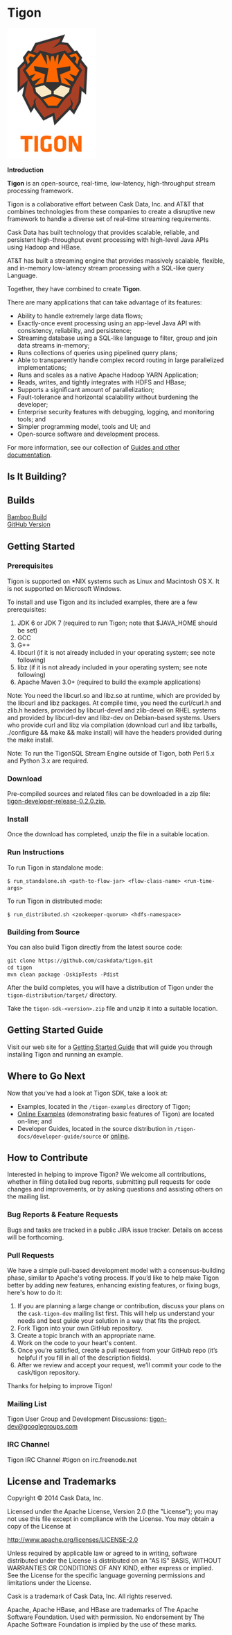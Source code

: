 # Tigon

![Tigon Logo](/tigon-docs/developer-guide/source/_images/tigon.png)

**Introduction**

**Tigon** is an open-source, real-time, low-latency, high-throughput stream processing framework.

Tigon is a collaborative effort between Cask Data, Inc. and AT&T that combines 
technologies from these companies to create a disruptive new framework to handle a diverse
set of real-time streaming requirements.

Cask Data has built technology that provides scalable, reliable, and persistent high-throughput
event processing with high-level Java APIs using Hadoop and HBase.

AT&T has built a streaming engine that provides massively scalable, flexible, and in-memory
low-latency stream processing with a SQL-like query Language.

Together, they have combined to create **Tigon**.

There are many applications that can take advantage of its features:

- Ability to handle extremely large data flows;
- Exactly-once event processing using an app-level Java API with consistency, reliability, and persistence;
- Streaming database using a SQL-like language to filter, group and join data streams in-memory;
- Runs collections of queries using pipelined query plans;
- Able to transparently handle complex record routing in large parallelized implementations;
- Runs and scales as a native Apache Hadoop YARN Application;
- Reads, writes, and tightly integrates with HDFS and HBase;
- Supports a significant amount of parallelization;
- Fault-tolerance and horizontal scalability without burdening the developer;
- Enterprise security features with debugging, logging, and monitoring tools; and
- Simpler programming model, tools and UI; and
- Open-source software and development process.

For more information, see our collection of 
[Guides and other documentation](http://docs.cask.co/tigon/current/en/index.html).

## Is It Building?

Builds                                                            
------------------------------------------------------------------
[Bamboo Build](https://builds.cask.co/browse/TIGON)                 
[GitHub Version](https://github.com/caskdata/tigon/releases/latest) 


## Getting Started

### Prerequisites

Tigon is supported on *NIX systems such as Linux and Macintosh OS X.
It is not supported on Microsoft Windows.

To install and use Tigon and its included examples, there are a few prerequisites:

  1. JDK 6 or JDK 7 (required to run Tigon; note that $JAVA_HOME should be set)
  2. GCC
  3. G++
  4. libcurl (if it is not already included in your operating system; see note following)
  5. libz (if it is not already included in your operating system; see note following)
  6. Apache Maven 3.0+ (required to build the example applications)
  
Note: You need the libcurl.so and libz.so at runtime, which are provided by the libcurl
and libz packages. At compile time, you need the curl/curl.h and zlib.h headers, provided
by libcurl-devel and zlib-devel on RHEL systems and provided by libcurl-dev and libz-dev
on Debian-based systems. Users who provide curl and libz via compilation (download curl
and libz tarballs, ./configure && make && make install) will have the headers provided
during the make install.

Note: To run the TigonSQL Stream Engine outside of Tigon, both Perl 5.x and Python 3.x are required.

### Download

Pre-compiled sources and related files can be downloaded in a zip file: 
[tigon-developer-release-0.2.0.zip.](http://repository.cask.co/downloads/co/cask/tigon/tigon-developer-release/0.2.0/tigon-developer-release-0.2.0.zip)

### Install 

Once the download has completed, unzip the file in a suitable location.

### Run Instructions

To run Tigon in standalone mode:

    $ run_standalone.sh <path-to-flow-jar> <flow-class-name> <run-time-args>

To run Tigon in distributed mode:

    $ run_distributed.sh <zookeeper-quorum> <hdfs-namespace>

### Building from Source

You can also build Tigon directly from the latest source code:

    git clone https://github.com/caskdata/tigon.git
    cd tigon
    mvn clean package -DskipTests -Pdist

After the build completes, you will have a distribution of Tigon under the
`tigon-distribution/target/` directory.  

Take the `tigon-sdk-<version>.zip` file and unzip it into a suitable location.


## Getting Started Guide

Visit our web site for a [Getting Started Guide](http://docs.cask.co/docs/tigon/current/en/getting-started.html)
that will guide you through installing Tigon and running an example.  


## Where to Go Next

Now that you've had a look at Tigon SDK, take a look at:

- Examples, located in the `/tigon-examples` directory of Tigon;
- [Online Examples](http://docs.cask.co/tigon/current/en/examples/index.html) 
  (demonstrating basic features of Tigon) are located on-line; and
- Developer Guides, located in the source distribution in `/tigon-docs/developer-guide/source`
  or [online](http://docs.cask.co/tigon/current/en/developer.html).


## How to Contribute

Interested in helping to improve Tigon? We welcome all contributions, whether in filing detailed
bug reports, submitting pull requests for code changes and improvements, or by asking questions and
assisting others on the mailing list.

### Bug Reports & Feature Requests

Bugs and tasks are tracked in a public JIRA issue tracker. Details on access will be forthcoming.

### Pull Requests

We have a simple pull-based development model with a consensus-building phase, similar to Apache's
voting process. If you’d like to help make Tigon better by adding new features, enhancing existing
features, or fixing bugs, here's how to do it:

1. If you are planning a large change or contribution, discuss your plans on the `cask-tigon-dev`
   mailing list first.  This will help us understand your needs and best guide your solution in a
   way that fits the project.
2. Fork Tigon into your own GitHub repository.
3. Create a topic branch with an appropriate name.
4. Work on the code to your heart's content.
5. Once you’re satisfied, create a pull request from your GitHub repo (it’s helpful if you fill in
   all of the description fields).
6. After we review and accept your request, we’ll commit your code to the cask/tigon
   repository.

Thanks for helping to improve Tigon!

### Mailing List

Tigon User Group and Development Discussions: 
[tigon-dev@googlegroups.com](https://groups.google.com/d/forum/tigon-dev)

### IRC Channel

Tigon IRC Channel #tigon on irc.freenode.net


## License and Trademarks

Copyright © 2014 Cask Data, Inc.

Licensed under the Apache License, Version 2.0 (the "License"); you may not use this file except
in compliance with the License. You may obtain a copy of the License at

http://www.apache.org/licenses/LICENSE-2.0

Unless required by applicable law or agreed to in writing, software distributed under the 
License is distributed on an "AS IS" BASIS, WITHOUT WARRANTIES OR CONDITIONS OF ANY KIND, 
either express or implied. See the License for the specific language governing permissions 
and limitations under the License.

Cask is a trademark of Cask Data, Inc. All rights reserved.

Apache, Apache HBase, and HBase are trademarks of The Apache Software Foundation. Used with
permission. No endorsement by The Apache Software Foundation is implied by the use of these marks.
